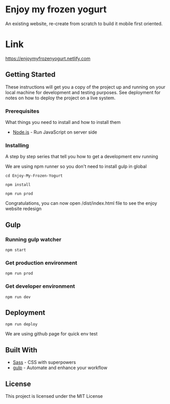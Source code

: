 # Enjoy my frozen yogurt
An existing website, re-create from scratch to build it mobile first oriented.

# Link

https://enjoymyfrozenyogurt.netlify.com

## Getting Started

These instructions will get you a copy of the project up and running on your local machine for development and testing purposes. See deployment for notes on how to deploy the project on a live system.

### Prerequisites

What things you need to install and how to install them

* [Node.js](https://nodejs.org/en/) - Run JavaScript on server side

### Installing

A step by step series that tell you how to get a development env running

We are using npm runner so you don't need to install gulp in global

```
cd Enjoy-My-Frozen-Yogurt
```

```
npm install
```

```
npm run prod
```

Congratulations, you can now open /dist/index.html file to see the enjoy website redesign

## Gulp

### Running gulp watcher

```
npm start
```

### Get production environment

```
npm run prod
```

### Get developer environment

```
npm run dev
```

## Deployment

```
npm run deploy
```
We are using github page for quick env test

## Built With

* [Sass](http://sass-lang.com/) - CSS with superpowers
* [gulp](http://gulpjs.com/) - Automate and enhance your workflow


## License

This project is licensed under the MIT License
